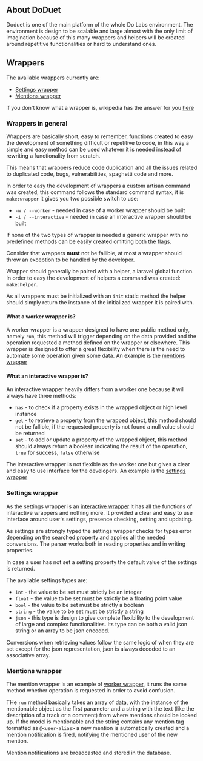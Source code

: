 ## About DoDuet
Doduet is one of the main platform of the whole Do Labs environment. The environment is design to be scalable and
large almost with the only limit of imagination because of this many wrappers and helpers will be created around
repetitive functionalities or hard to understand ones.

## Wrappers
The available wrappers currently are:
- [Settings wrapper]()
- [Mentions wrapper]()

if you don't know what a wrapper is, wikipedia has the answer for you [here](https://it.wikipedia.org/wiki/Wrapper)


### Wrappers in general
Wrappers are basically short, easy to remember, functions created to easy the development of something difficult or
repetitive to code, in this way a simple and easy method can be used whatever it is needed instead of rewriting a
functionality from scratch.

This means that wrappers reduce code duplication and all the issues related to duplicated code, bugs, vulnerabilities,
spaghetti code and more.

In order to easy the development of wrappers a custom artisan command was created, this command follows the standard
command syntax, it is `make:wrapper` it gives you two possible switch to use:
- `-w / --worker` - needed in case of a worker wrapper should be built
- `-i / --interactive` - needed in case an interactive wrapper should be built

If none of the two types of wrapper is needed a generic wrapper with no predefined methods can be easily created omitting
both the flags.

Consider that wrappers **must** not be fallible, at most a wrapper should throw an exception to be handled by the
developer.

Wrapper should generally be paired with a helper, a laravel global function. In order to easy the development of helpers 
a command was created: `make:helper`.

As all wrappers must be initialized with an `init` static method the helper should simply return the instance of the
initialized wrapper it is paired with.

#### What a worker wrapper is?
A worker wrapper is a wrapper designed to have one public method only, namely `run`, this method will trigger depending
on the data provided and the operation requested a method defined on the wrapper or elsewhere.
This wrapper is designed to offer a great flexibility when there is the need to automate some operation given some 
data.
An example is the [mentions wrapper]()

#### What an interactive wrapper is?
An interactive wrapper heavily differs from a worker one because it will always have three methods:
- `has` - to check if a property exists in the wrapped object or high level instance
- `get` - to retrieve a property from the wrapped object, this method should not be fallible, if the requested property
    is not found a null value should be returned
- `set` - to add or update a property of the wrapped object, this method should always return a boolean indicating the
    result of the operation, `true` for success, `false` otherwise

The interactive wrapper is not flexible as the worker one but gives a clear and easy to use interface for the developers.
An example is the [settings wrapper]()

### Settings wrapper
As the settings wrapper is an [interactive wrapper]() it has all the functions of interactive wrappers and nothing more.
It provided a clear and easy to use interface around user's settings, presence checking, setting and updating.

As settings are strongly typed the settings wrapper checks for types error depending on the searched property and 
applies all the needed conversions. The parser works both in reading properties and in writing properties.

In case a user has not set a setting property the default value of the settings is returned.

The available settings types are:
- `int` - the value to be set must strictly be an integer
- `float` - the value to be set must be strictly be a floating point value
- `bool` - the value to be set must be strictly a boolean 
- `string` - the value to be set must be strictly a string
- `json` - this type is design to give complete flexibility to the development of large and complex functionalities.
    Its type can be both a valid json string or an array to be json encoded.

Conversions when retrieving values follow the same logic of when they are set except for the json representation,
json is always decoded to an associative array.

### Mentions wrapper
The mention wrapper is an example of [worker wrapper](), it runs the same method whether operation is requested in 
order to avoid confusion.

THe `run` method basically takes an array of data, with the instance of the mentionable object as the first parameter 
and a string with the text (like the description of a track or a comment) from where mentions should be looked up.
If the model is mentionable and the string contains any mention tag formatted as `@<user-alias>` a new mention is 
automatically created and a mention notification is fired, notifying the mentioned user of the new mention.

Mention notifications are broadcasted and stored in the database.
